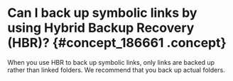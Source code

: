 # Can I back up symbolic links by using Hybrid Backup Recovery \(HBR\)? {#concept_186661 .concept}

When you use HBR to back up symbolic links, only links are backed up rather than linked folders. We recommend that you back up actual folders.

